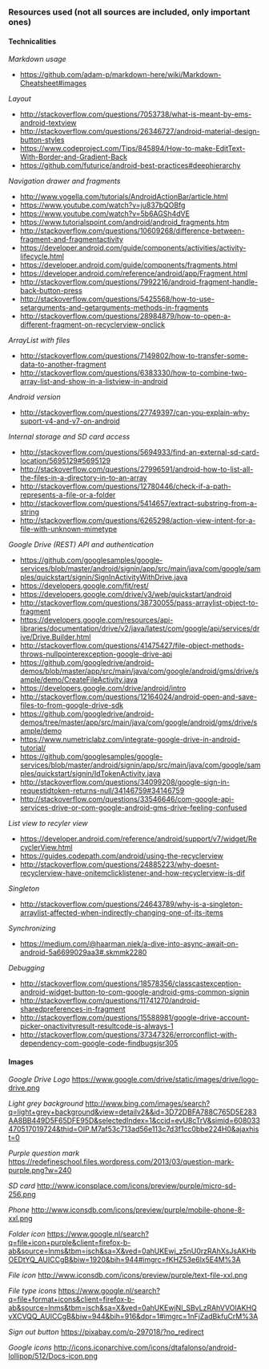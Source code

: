 ### Resources used (not all sources are included, only important ones)

#### Technicalities
*Markdown usage*
- https://github.com/adam-p/markdown-here/wiki/Markdown-Cheatsheet#images

*Layout*
- http://stackoverflow.com/questions/7053738/what-is-meant-by-ems-android-textview
- http://stackoverflow.com/questions/26346727/android-material-design-button-styles
- https://www.codeproject.com/Tips/845894/How-to-make-EditText-With-Border-and-Gradient-Back
- https://github.com/futurice/android-best-practices#deephierarchy

*Navigation drawer and fragments*
- http://www.vogella.com/tutorials/AndroidActionBar/article.html
- https://www.youtube.com/watch?v=ju837bQOBfg
- https://www.youtube.com/watch?v=5b6AGSh4dVE
- https://www.tutorialspoint.com/android/android_fragments.htm
- http://stackoverflow.com/questions/10609268/difference-between-fragment-and-fragmentactivity
- https://developer.android.com/guide/components/activities/activity-lifecycle.html
- https://developer.android.com/guide/components/fragments.html
- https://developer.android.com/reference/android/app/Fragment.html
- http://stackoverflow.com/questions/7992216/android-fragment-handle-back-button-press
- http://stackoverflow.com/questions/5425568/how-to-use-setarguments-and-getarguments-methods-in-fragments
- http://stackoverflow.com/questions/28984879/how-to-open-a-different-fragment-on-recyclerview-onclick

*ArrayList with files*
- http://stackoverflow.com/questions/7149802/how-to-transfer-some-data-to-another-fragment
- http://stackoverflow.com/questions/6383330/how-to-combine-two-array-list-and-show-in-a-listview-in-android

*Android version*
- http://stackoverflow.com/questions/27749397/can-you-explain-why-suport-v4-and-v7-on-android

*Internal storage and SD card access*
- http://stackoverflow.com/questions/5694933/find-an-external-sd-card-location/5695129#5695129
- http://stackoverflow.com/questions/27996591/android-how-to-list-all-the-files-in-a-directory-in-to-an-array
- http://stackoverflow.com/questions/12780446/check-if-a-path-represents-a-file-or-a-folder
- http://stackoverflow.com/questions/5414657/extract-substring-from-a-string
- http://stackoverflow.com/questions/6265298/action-view-intent-for-a-file-with-unknown-mimetype

*Google Drive (REST) API and authentication*
- https://github.com/googlesamples/google-services/blob/master/android/signin/app/src/main/java/com/google/samples/quickstart/signin/SignInActivityWithDrive.java
- https://developers.google.com/fit/rest/
- https://developers.google.com/drive/v3/web/quickstart/android
- http://stackoverflow.com/questions/38730055/pass-arraylist-object-to-fragment
- https://developers.google.com/resources/api-libraries/documentation/drive/v2/java/latest/com/google/api/services/drive/Drive.Builder.html
- http://stackoverflow.com/questions/41475427/file-object-methods-throws-nullpointerexception-google-drive-api
- https://github.com/googledrive/android-demos/blob/master/app/src/main/java/com/google/android/gms/drive/sample/demo/CreateFileActivity.java
- https://developers.google.com/drive/android/intro
- http://stackoverflow.com/questions/12164024/android-open-and-save-files-to-from-google-drive-sdk
- https://github.com/googledrive/android-demos/tree/master/app/src/main/java/com/google/android/gms/drive/sample/demo
- https://www.numetriclabz.com/integrate-google-drive-in-android-tutorial/
- https://github.com/googlesamples/google-services/blob/master/android/signin/app/src/main/java/com/google/samples/quickstart/signin/IdTokenActivity.java
- http://stackoverflow.com/questions/34099208/google-sign-in-requestidtoken-returns-null/34146759#34146759
- http://stackoverflow.com/questions/33546646/com-google-api-services-drive-or-com-google-android-gms-drive-feeling-confused

*List view to recyler view*
- https://developer.android.com/reference/android/support/v7/widget/RecyclerView.html
- https://guides.codepath.com/android/using-the-recyclerview
- http://stackoverflow.com/questions/24885223/why-doesnt-recyclerview-have-onitemclicklistener-and-how-recyclerview-is-dif

*Singleton*
- http://stackoverflow.com/questions/24643789/why-is-a-singleton-arraylist-affected-when-indirectly-changing-one-of-its-items

*Synchronizing*
- https://medium.com/@haarman.niek/a-dive-into-async-await-on-android-5a6699029aa3#.skmmk2280

*Debugging*
- http://stackoverflow.com/questions/18578356/classcastexception-android-widget-button-to-com-google-android-gms-common-signin
- http://stackoverflow.com/questions/11741270/android-sharedpreferences-in-fragment
- http://stackoverflow.com/questions/15588981/google-drive-account-picker-onactivityresult-resultcode-is-always-1
- http://stackoverflow.com/questions/37347326/errorconflict-with-dependency-com-google-code-findbugsjsr305

#### Images
*Google Drive Logo*
https://www.google.com/drive/static/images/drive/logo-drive.png

*Light grey background*
http://www.bing.com/images/search?q=light+grey+background&view=detailv2&&id=3D72DBFA788C765D5E283AA8BB449D5F65DFE95D&selectedIndex=1&ccid=evU8cTrV&simid=608033470517019724&thid=OIP.M7af53c713ad56e113c7d3f1cc0bbe224H0&ajaxhist=0

*Purple question mark*
https://redefineschool.files.wordpress.com/2013/03/question-mark-purple.png?w=240

*SD card*
http://www.iconsplace.com/icons/preview/purple/micro-sd-256.png

*Phone*
http://www.iconsdb.com/icons/preview/purple/mobile-phone-8-xxl.png

*Folder icon*
https://www.google.nl/search?q=file+icon+purple&client=firefox-b-ab&source=lnms&tbm=isch&sa=X&ved=0ahUKEwj_z5nU0rzRAhXsJsAKHbOEDtYQ_AUICCgB&biw=1920&bih=944#imgrc=fKHZ53e6lx5E4M%3A

*File icon*
http://www.iconsdb.com/icons/preview/purple/text-file-xxl.png

*File type icons*
https://www.google.nl/search?q=file+format+icons&client=firefox-b-ab&source=lnms&tbm=isch&sa=X&ved=0ahUKEwjNl_SBvLzRAhVVOlAKHQvXCVQQ_AUICCgB&biw=944&bih=916&dpr=1#imgrc=1nFjZadBkfuCrM%3A

*Sign out button*
https://pixabay.com/p-297018/?no_redirect

*Google icons*
http://icons.iconarchive.com/icons/dtafalonso/android-lollipop/512/Docs-icon.png


